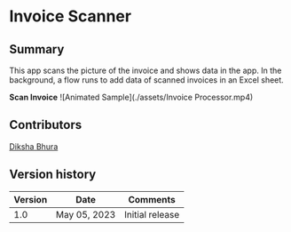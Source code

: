 # Invoice Scanner

## Summary
This app scans the picture of the invoice and shows data in the app.
In the background, a flow runs to add data of scanned invoices in an Excel sheet.

**Scan Invoice**
![Animated Sample](./assets/Invoice Processor.mp4)

## Contributors 

[Diksha Bhura](https://github.com/Diksha-Bhura)

## Version history

| Version | Date             | Comments        |
| ------- | ---------------- | --------------- |
| 1.0     | May 05, 2023     | Initial release |
